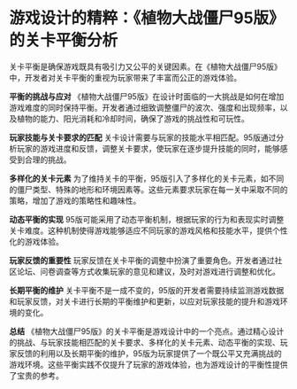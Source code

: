 # 游戏设计的精粹：《植物大战僵尸95版》的关卡平衡分析

关卡平衡是确保游戏既具有吸引力又公平的关键因素。在《植物大战僵尸95版》中，开发者对关卡平衡的重视为玩家带来了丰富而公正的游戏体验。

**平衡的挑战与应对**
《植物大战僵尸95版》在设计时面临的一大挑战是如何在增加游戏难度的同时保持平衡。开发者通过细致调整僵尸的波次、强度和出现频率，以及植物的能力、阳光消耗和冷却时间，确保了游戏的挑战性和可玩性。

**玩家技能与关卡要求的匹配**
关卡设计需要与玩家的技能水平相匹配。95版通过分析玩家的游戏进度和反馈，调整关卡要求，使玩家在逐步提升技能的同时，能够感受到合理的挑战。

**多样化的关卡元素**
为了维持关卡的平衡，95版引入了多样化的关卡元素，如不同的僵尸类型、特殊的地形和环境因素等。这些元素要求玩家在每一关中采取不同的策略，增加了游戏的策略性和趣味性。

**动态平衡的实现**
95版可能采用了动态平衡机制，根据玩家的行为和表现实时调整关卡难度。这种机制使得游戏能够适应不同玩家的游戏风格和技能水平，提供个性化的游戏体验。

**玩家反馈的重要性**
玩家反馈在关卡平衡的调整中扮演了重要角色。开发者通过社区论坛、问卷调查等方式收集玩家的意见和建议，及时对游戏进行调整和优化。

**长期平衡的维护**
关卡平衡不是一成不变的，95版的开发者需要持续监测游戏数据和玩家反馈，对关卡进行长期的平衡维护和更新，以应对玩家技能的提升和游戏环境的变化。

**总结**
《植物大战僵尸95版》的关卡平衡是游戏设计中的一个亮点。通过精心设计的挑战、与玩家技能相匹配的关卡要求、多样化的关卡元素、动态平衡的实现、玩家反馈的利用以及长期平衡的维护，95版为玩家提供了一个既公平又充满挑战的游戏环境。这些平衡实践不仅提升了玩家的游戏体验，也为游戏设计的平衡性提供了宝贵的参考。